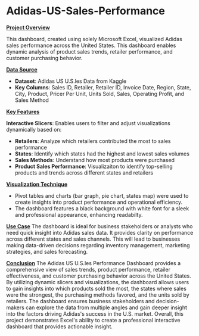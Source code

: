 # Adidas-US-Sales-Performance

<ins>**Project Overview**</ins>

This dashboard, created using solely Microsoft Excel, visualized Adidas sales performance across the United States. This dashboard enables dynamic analysis of product sales trends, retailer performance, and customer purchasing behavior.

<ins>**Data Source**</ins>
- **Dataset**: Adidas US U.S.les Data from Kaggle
- **Key Columns**: Sales ID, Retailer, Retailer ID, Invoice Date, Region, State, City, Product, Pricer Per Unit, Units Sold, Sales, Operating Profit, and Sales Method

<ins>**Key Features**</ins>

**Interactive Slicers**: Enables users to filter and adjust visualizations dynamically based on:
- **Retailers**: Analyze which retailers contributed the most to sales performance
- **States**: Identify which states had the highest and lowest sales volumes
- **Sales Methods**: Understand how most products were purchased
- **Product Sales Performance**: Visualizaiton to identify top-selling products and trends across different states and retailers

<ins>**Visualization Technique**</ins>
- Pivot tables and charts (bar graph, pie chart, states map) were used to create insights into product performance and operational efficiency.
- The dashboard features a black background with white font for a sleek and professional appearance, enhancing readabilty.

<ins>**Use Case**</ins>
The dashboard is ideal for business stakeholders or analysts who need quick insight into Adidas sales data. It provides clarity on performance across different states and sales channels. This will lead to businesses making data-driven decisions regarding inventory management, marketing strategies, and sales forecasting. 

<ins>**Conclusion**</ins>
The Adidas US U.S.les Performance Dashboard provides a comprehensive view of sales trends, product performance, retailer effectiveness, and customer purchasing behavior across the United States. By utilizing dynamic slicers and visualizations, the dashboard
allows users to gain insights into which products sold the most, the states where sales were the strongest, the purchasing methods favored, and the units sold by retailers. The dashboard ensures business stakeholders and decision-makers can explore the
data from multiple angles and gain deeper insight into the factors driving Adidas's success in the U.S. market. Overall, this project demonstrates Excel's ability to create a professional interactive dashboard that provides actionable insight. 
